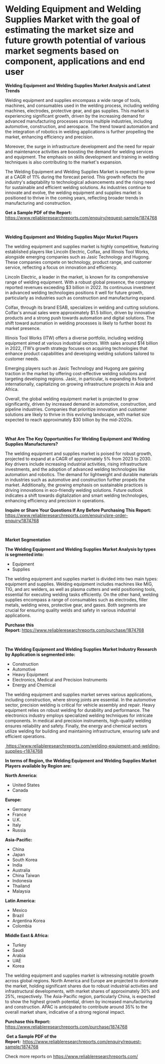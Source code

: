 <p><h1>Welding Equipment and Welding Supplies Market with the goal of estimating the market size and future growth potential of various market segments based on component, applications and end user</h1></p><p><strong>Welding Equipment and Welding Supplies Market Analysis and Latest Trends</strong></p>
<p><p>Welding equipment and supplies encompass a wide range of tools, machines, and consumables used in the welding process, including welding machines, electrodes, protective gear, and gas supplies. This market is experiencing significant growth, driven by the increasing demand for advanced manufacturing processes across multiple industries, including automotive, construction, and aerospace. The trend toward automation and the integration of robotics in welding applications is further propelling the market, enhancing efficiency and precision.</p><p>Moreover, the surge in infrastructure development and the need for repair and maintenance activities are boosting the demand for welding services and equipment. The emphasis on skills development and training in welding techniques is also contributing to the market's expansion. </p><p>The Welding Equipment and Welding Supplies Market is expected to grow at a CAGR of 11% during the forecast period. This growth reflects the industry's adaptability to technological advancements and the rising need for sustainable and efficient welding solutions. As industries continue to innovate and evolve, the welding equipment and supplies market is positioned to thrive in the coming years, reflecting broader trends in manufacturing and construction.</p></p>
<p><strong>Get a Sample PDF of the Report:&nbsp;</strong> <a href="https://www.reliableresearchreports.com/enquiry/request-sample/1874768?utm_campaign=2317&utm_medium=2&utm_source=Github&utm_content=ia&utm_term=28022025&utm_id=welding-equipment-and-welding-supplies">https://www.reliableresearchreports.com/enquiry/request-sample/1874768</a></p>
<p>&nbsp;</p>
<p><strong>Welding Equipment and Welding Supplies Major Market Players</strong></p>
<p><p>The welding equipment and supplies market is highly competitive, featuring established players like Lincoln Electric, Colfax, and Illinois Tool Works, alongside emerging companies such as Jasic Technology and Hugong. These companies compete on technology, product range, and customer service, reflecting a focus on innovation and efficiency.</p><p>Lincoln Electric, a leader in the market, is known for its comprehensive range of welding equipment. With a robust global presence, the company reported revenues exceeding $3 billion in 2022. Its continuous investment in advanced welding technologies positions it well for future growth, particularly as industries such as construction and manufacturing expand.</p><p>Colfax, through its brand ESAB, specializes in welding and cutting solutions. Colfax's annual sales were approximately $1.5 billion, driven by innovative products and a strong push towards automation and digital solutions. The shift toward automation in welding processes is likely to further boost its market presence.</p><p>Illinois Tool Works (ITW) offers a diverse portfolio, including welding equipment aimed at various industrial sectors. With sales around $14 billion in 2022, ITW’s growth strategy focuses on acquiring technologies that enhance product capabilities and developing welding solutions tailored to customer needs.</p><p>Emerging players such as Jasic Technology and Hugong are gaining traction in the market by offering cost-effective welding solutions and targeting developing regions. Jasic, in particular, is expanding its footprint internationally, capitalizing on growing infrastructure projects in Asia and Africa.</p><p>Overall, the global welding equipment market is projected to grow significantly, driven by increased demand in automotive, construction, and pipeline industries. Companies that prioritize innovation and customer solutions are likely to thrive in this evolving landscape, with market size expected to reach approximately $30 billion by the mid-2020s.</p></p>
<p>&nbsp;</p>
<p><strong>What Are The Key Opportunities For Welding Equipment and Welding Supplies Manufacturers?</strong></p>
<p><p>The welding equipment and supplies market is poised for robust growth, projected to expand at a CAGR of approximately 5% from 2023 to 2030. Key drivers include increasing industrial activities, rising infrastructure investments, and the adoption of advanced welding technologies like automation and robotics. The demand for lightweight and durable materials in industries such as automotive and construction further propels the market. Additionally, the growing emphasis on sustainable practices is driving innovations in eco-friendly welding solutions. Future outlook indicates a shift towards digitalization and smart welding technologies, enhancing efficiency and precision in operations.</p></p>
<p><strong>Inquire or Share Your Questions If Any Before Purchasing This Report:</strong> <a href="https://www.reliableresearchreports.com/enquiry/pre-order-enquiry/1874768?utm_campaign=2317&utm_medium=2&utm_source=Github&utm_content=ia&utm_term=28022025&utm_id=welding-equipment-and-welding-supplies">https://www.reliableresearchreports.com/enquiry/pre-order-enquiry/1874768</a></p>
<p>&nbsp;</p>
<p><strong>Market Segmentation</strong></p>
<p><strong>The Welding Equipment and Welding Supplies Market Analysis by types is segmented into:</strong></p>
<p><ul><li>Equipment</li><li>Supplies</li></ul></p>
<p><p>The welding equipment and supplies market is divided into two main types: equipment and supplies. Welding equipment includes machines like MIG, TIG, and arc welders, as well as plasma cutters and weld positioning tools, essential for executing welding tasks efficiently. On the other hand, welding supplies encompass a range of consumables such as electrodes, filler metals, welding wires, protective gear, and gases. Both segments are crucial for ensuring quality welds and safety in various industrial applications.</p></p>
<p><strong>Purchase this Report:&nbsp;</strong><a href="https://www.reliableresearchreports.com/purchase/1874768?utm_campaign=2317&utm_medium=2&utm_source=Github&utm_content=ia&utm_term=28022025&utm_id=welding-equipment-and-welding-supplies">https://www.reliableresearchreports.com/purchase/1874768</a></p>
<p>&nbsp;</p>
<p><strong>The Welding Equipment and Welding Supplies Market Industry Research by Application is segmented into:</strong></p>
<p><ul><li>Construction</li><li>Automotive</li><li>Heavy Equipment</li><li>Electronics, Medical and Precision Instruments</li><li>Energy and Chemical</li></ul></p>
<p><p>The welding equipment and supplies market serves various applications, including construction, where strong joints are essential. In the automotive sector, precision welding is critical for vehicle assembly and repair. Heavy equipment relies on robust welding for durability and performance. The electronics industry employs specialized welding techniques for intricate components. In medical and precision instruments, high-quality welding ensures reliability and safety. Finally, the energy and chemical sectors utilize welding for building and maintaining infrastructure, ensuring safe and efficient operations.</p></p>
<p><a href="https://www.reliableresearchreports.com/welding-equipment-and-welding-supplies-r1874768?utm_campaign=2317&utm_medium=2&utm_source=Github&utm_content=ia&utm_term=28022025&utm_id=welding-equipment-and-welding-supplies">&nbsp;https://www.reliableresearchreports.com/welding-equipment-and-welding-supplies-r1874768</a></p>
<p><strong>In terms of Region, the Welding Equipment and Welding Supplies Market Players available by Region are:</strong></p>
<p>
    <p> <strong> North America: </strong>
        <ul>
            <li>United States</li>
            <li>Canada</li>
        </ul>
        </p> 
    <p> <strong> Europe: </strong>
        <ul>
            <li>Germany</li>
            <li>France</li>
            <li>U.K.</li>
            <li>Italy</li>
            <li>Russia</li>
        </ul>
        </p> 
    <p> <strong> Asia-Pacific: </strong>
        <ul>
            <li>China</li>
            <li>Japan</li>
            <li>South Korea</li>
            <li>India</li>
            <li>Australia</li>
            <li>China Taiwan</li>
            <li>Indonesia</li>
            <li>Thailand</li>
            <li>Malaysia</li>
        </ul>
        </p> 
    <p> <strong> Latin America: </strong>
        <ul>
            <li>Mexico</li>
            <li>Brazil</li>
            <li>Argentina Korea</li>
            <li>Colombia</li>
        </ul>
        </p> 
    <p> <strong> Middle East & Africa: </strong>
        <ul>
            <li>Turkey</li>
            <li>Saudi</li>
            <li>Arabia</li>
            <li>UAE</li>
            <li>Korea</li>
        </ul>
    </p>
    </p>
<p><p>The welding equipment and supplies market is witnessing notable growth across global regions. North America and Europe are projected to dominate the market, holding significant shares due to robust industrial activities and infrastructural developments, with market shares of approximately 30% and 25%, respectively. The Asia-Pacific region, particularly China, is expected to show the highest growth potential, driven by increased manufacturing and construction. APAC is anticipated to contribute around 35% to the overall market share, indicative of a strong regional impact.</p></p>
<p><strong>Purchase this Report: </strong><a href="https://www.reliableresearchreports.com/purchase/1874768?utm_campaign=2317&utm_medium=2&utm_source=Github&utm_content=ia&utm_term=28022025&utm_id=welding-equipment-and-welding-supplies">https://www.reliableresearchreports.com/purchase/1874768</a></p>
<p>&nbsp;<strong>Get a Sample PDF of the Report:&nbsp;&nbsp;</strong><a href="https://www.reliableresearchreports.com/enquiry/request-sample/1874768?utm_campaign=2317&utm_medium=2&utm_source=Github&utm_content=ia&utm_term=28022025&utm_id=welding-equipment-and-welding-supplies">https://www.reliableresearchreports.com/enquiry/request-sample/1874768</a></p>
<p><strong></strong></p>
<p>Check more reports on <a href="https://www.reliableresearchreports.com/?utm_campaign=2317&utm_medium=2&utm_source=Github&utm_content=ia&utm_term=28022025&utm_id=welding-equipment-and-welding-supplies">https://www.reliableresearchreports.com/</a></p>